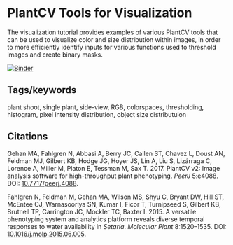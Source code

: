 # PlantCV Tools for Visualization

The visualization tutorial provides examples of various PlantCV tools that can be used to
visualize color and size distribution within images, in order to more efficiently identify
inputs for various functions used to threshold images and create binary masks.

[![Binder](https://mybinder.org/badge_logo.svg)](https://mybinder.org/v2/gh/danforthcenter/plantcv-binder.git/visualization_methods?filepath=notebooks%2Fvisualization_methods%2Fvisualization_methods_workflow.ipynb)

## Tags/keywords

plant shoot, single plant, side-view, RGB, colorspaces, thresholding, histogram, pixel 
intensity distribution, object size distributuion

## Citations

Gehan MA, Fahlgren N, Abbasi A, Berry JC, Callen ST, Chavez L, Doust AN,
Feldman MJ, Gilbert KB, Hodge JG, Hoyer JS, Lin A, Liu S, Lizárraga C, Lorence
A, Miller M, Platon E, Tessman M, Sax T. 2017. PlantCV v2: Image analysis
software for high-throughput plant phenotyping. *PeerJ* 5:e4088. DOI:
[10.7717/peerj.4088](https://doi.org/10.7717/peerj.4088).

Fahlgren N, Feldman M, Gehan MA, Wilson MS, Shyu C, Bryant DW, Hill ST,
McEntee CJ, Warnasooriya SN, Kumar I, Ficor T, Turnipseed S, Gilbert KB,
Brutnell TP, Carrington JC, Mockler TC, Baxter I. 2015. A versatile phenotyping
system and analytics platform reveals diverse temporal responses to water
availability in *Setaria*. *Molecular Plant* 8:1520–1535. DOI:
[10.1016/j.molp.2015.06.005](https://doi.org/10.1016/j.molp.2015.06.005).